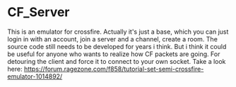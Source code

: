 # CF_Server
This is an emulator for crossfire. Actually it's just a base, which you can just login in with an account, join a server and a channel, create a room. The source code still needs to be developed for years i think. But i think it could be useful for anyone who wants to realize how CF packets are going.
For detouring the client and force it to connect to your own socket. Take a look here: https://forum.ragezone.com/f858/tutorial-set-semi-crossfire-emulator-1014892/
